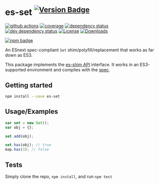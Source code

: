 # es-set <sup>[![Version Badge][npm-version-svg]][package-url]</sup>

[![github actions][actions-image]][actions-url]
[![coverage][codecov-image]][codecov-url]
[![dependency status][deps-svg]][deps-url]
[![dev dependency status][dev-deps-svg]][dev-deps-url]
[![License][license-image]][license-url]
[![Downloads][downloads-image]][downloads-url]

[![npm badge][npm-badge-png]][package-url]

An ESnext spec-compliant `Set` shim/polyfill/replacement that works as far down as ES3.

This package implements the [es-shim API](https://github.com/es-shims/api) interface. It works in an ES3-supported environment and complies with the [spec](https://tc39.es/ecma262/#sec-set-objects).

## Getting started

```sh
npm install --save es-set
```

## Usage/Examples

```js
var set = new Set();
var obj = {};

set.add(obj);

set.has(obj); // true
map.has(3); // false
```

## Tests
Simply clone the repo, `npm install`, and run `npm test`

[package-url]: https://npmjs.org/package/es-shims/Set
[npm-version-svg]: https://versionbadg.es/es-shims/Set.svg
[deps-svg]: https://david-dm.org/es-shims/Set.svg
[deps-url]: https://david-dm.org/es-shims/Set
[dev-deps-svg]: https://david-dm.org/es-shims/Set/dev-status.svg
[dev-deps-url]: https://david-dm.org/es-shims/Set#info=devDependencies
[npm-badge-png]: https://nodei.co/npm/es-set.png?downloads=true&stars=true
[license-image]: https://img.shields.io/npm/l/es-set.svg
[license-url]: LICENSE
[downloads-image]: https://img.shields.io/npm/dm/es-set.svg
[downloads-url]: https://npm-stat.com/charts.html?package=es-set
[codecov-image]: https://codecov.io/gh/es-shims/Set/branch/main/graphs/badge.svg
[codecov-url]: https://app.codecov.io/gh/es-shims/Set/
[actions-image]: https://img.shields.io/endpoint?url=https://github-actions-badge-u3jn4tfpocch.runkit.sh/es-shims/Set
[actions-url]: https://github.com/es-shims/Set/actions
